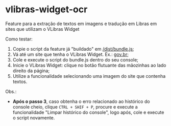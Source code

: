 # vlibras-widget-ocr
Feature para a extração de textos em imagens e tradução em Libras em sites que utilizam o VLibras Widget

Como testar:

1) Copie o script da feature já "buildado" em <a href="https://raw.githubusercontent.com/diegofrr/vlibras-widget-ocr/main/dist/bundle.js">/dist/bundle.js</a>;
2) Vá até um site que tenha o VLibras Widget. Ex.: <a href="https://www.gov.br/pt-br">gov.br</a>;
3) Cole e execute o script do bundle.js dentro do seu console;
4) Inicie o VLibras Widget: clique no botão flutuante das mãozinhas ao lado direito da página;
5) Utilize a funcionalidade selecionando uma imagem do site que contenha textos.

Obs.:
* <b>Após o passo 3</b>, caso obtenha o erro relacionado ao histórico do console cheio, clique `CTRL + SHIF + P`, procure e execute a funcionalidade "Limpar histórico do console", logo após, cole e execute o script novamente.
